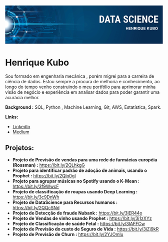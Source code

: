 <p align="center">
  <img src="banner.png" >
</p>

# Henrique Kubo

Sou formado em engenharia mecânica , porém migrei para a carreira de ciência de dados. Estou sempre a procura de melhoria e conhecimento, ao longo do tempo venho construindo o meu portfólio para aprimorar minha visão de negócio e experiência em analisar dados para poder garantir uma acurácia melhor.

**Background :** SQL, Python , Machine Learning, Git, AWS, Estatística, Spark.

**Links:**
* [LinkedIn](https://www.linkedin.com/in/kubohenrique)
* [Medium](https://medium.com/@henrique.kubo)


## Projetos:

* **Projeto de Previsão de vendas para uma rede de farmácias européia (Rossman) :** https://bit.ly/2QLhkgG
* **Projeto para identificar padrão de adoção de animais, usando o Prophet :** https://bit.ly/2Qln0gI
* **Projeto para agrupar músicas no Spotify usando o K-Mean :** https://bit.ly/3f9WwcF
* **Projeto de classificação de roupas usando Deep Learning :** https://bit.ly/3c9DnWh
* **Projeto de DataScience para Recursos humanos :** https://bit.ly/2QQcSNd
* **Projeto de Detecção de fraude Nubank :** https://bit.ly/3lER44o
* **Projeto de Vendas de vinho usando Prophet :** https://bit.ly/3j1zXYz
* **Projeto de Classificação de saúde Fetal :** https://bit.ly/3lAFFCw
* **Projeto de Previsão do custo de Seguro de Vida :** https://bit.ly/3iZj9kR
* **Projeto de Previsão de Churn :** https://bit.ly/2YJOmlu
